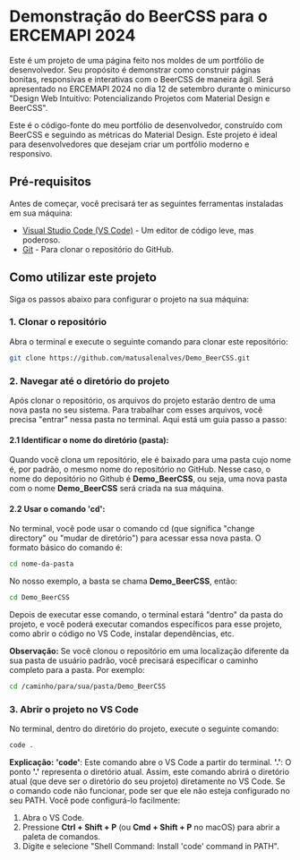 # Demonstração do BeerCSS para o ERCEMAPI 2024

Este é um projeto de uma página feito nos moldes de um portfólio de desenvolvedor. Seu propósito é demonstrar como construir páginas bonitas, responsivas e interativas com o BeerCSS de maneira ágil. Será apresentado no ERCEMAPI 2024 no dia 12 de setembro durante o minicurso "Design Web Intuitivo: Potencializando Projetos com Material Design e BeerCSS".

Este é o código-fonte do meu portfólio de desenvolvedor, construído com BeerCSS e seguindo as métricas do Material Design. Este projeto é ideal para desenvolvedores que desejam criar um portfólio moderno e responsivo.

## Pré-requisitos

Antes de começar, você precisará ter as seguintes ferramentas instaladas em sua máquina:

- [Visual Studio Code (VS Code)](https://code.visualstudio.com/) - Um editor de código leve, mas poderoso.
- [Git](https://git-scm.com/) - Para clonar o repositório do GitHub.

## Como utilizar este projeto

Siga os passos abaixo para configurar o projeto na sua máquina:

### 1. Clonar o repositório

Abra o terminal e execute o seguinte comando para clonar este repositório:

```bash
git clone https://github.com/matusalenalves/Demo_BeerCSS.git
```

### 2. Navegar até o diretório do projeto

Após clonar o repositório, os arquivos do projeto estarão dentro de uma nova pasta no seu sistema. Para trabalhar com esses arquivos, você precisa "entrar" nessa pasta no terminal. Aqui está um guia passo a passo:

#### 2.1 Identificar o nome do diretório (pasta): 

Quando você clona um repositório, ele é baixado para uma pasta cujo nome é, por padrão, o mesmo nome do repositório no GitHub. Nesse caso, o nome do depositório no Github é **Demo_BeerCSS**, ou seja, uma nova pasta com o nome **Demo_BeerCSS** será criada na sua máquina.

#### 2.2 Usar o comando 'cd': 

No terminal, você pode usar o comando cd (que significa "change directory" ou "mudar de diretório") para acessar essa nova pasta. O formato básico do comando é:

```bash
cd nome-da-pasta
```

No nosso exemplo, a basta se chama **Demo_BeerCSS**, então: 

```bash
cd Demo_BeerCSS
```

Depois de executar esse comando, o terminal estará "dentro" da pasta do projeto, e você poderá executar comandos específicos para esse projeto, como abrir o código no VS Code, instalar dependências, etc.

**Observação:** Se você clonou o repositório em uma localização diferente da sua pasta de usuário padrão, você precisará especificar o caminho completo para a pasta. Por exemplo:

```bash
cd /caminho/para/sua/pasta/Demo_BeerCSS
```

### 3. Abrir o projeto no VS Code

No terminal, dentro do diretório do projeto, execute o seguinte comando:

```bash
code .
```
**Explicação:**
**'code'**: Este comando abre o VS Code a partir do terminal.
**'.'**: O ponto **'.'** representa o diretório atual. Assim, este comando abrirá o diretório atual (que deve ser o diretório do seu projeto) diretamente no VS Code.
Se o comando code não funcionar, pode ser que ele não esteja configurado no seu PATH. Você pode configurá-lo facilmente:
1. Abra o VS Code.
2. Pressione **Ctrl + Shift + P** (ou **Cmd + Shift + P** no macOS) para abrir a paleta de comandos.
3. Digite e selecione "Shell Command: Install 'code' command in PATH".
